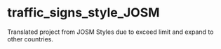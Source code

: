 # traffic_signs_style_JOSM
Translated project from JOSM Styles due to exceed limit and expand to other countries.
